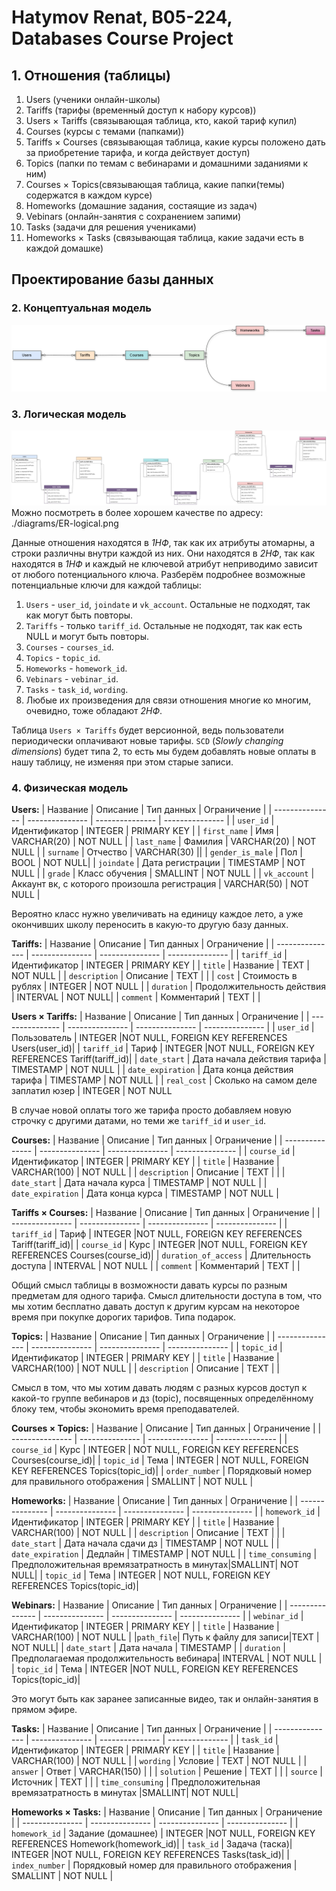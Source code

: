 # Hatymov Renat, B05-224, Databases Course Project


## 1. Отношения (таблицы)
1. Users (ученики онлайн-школы)
2. Tariffs (тарифы (временный доступ к набору курсов))
3. Users × Tariffs (связывающая таблица, кто, какой тариф купил)
4. Courses (курсы с темами (папками))
5. Tariffs × Courses (связывающая таблица, какие курсы положено дать за приобретение тарифа, и когда действует доступ)
6. Topics (папки по темам с вебинарами и домашними заданиями к ним)
7. Courses × Topics(связывающая таблица, какие папки(темы) содержатся в каждом курсе)
8. Homeworks (домашние задания, состаящие из задач)
9. Vebinars (онлайн-занятия с сохранением запими)
10. Tasks (задачи для решения учениками)
11. Homeworks × Tasks (связывающая таблица, какие задачи есть в каждой домашке)
## Проектирование базы данных

### 2. Концептуальная модель
![Conceptual diagram](diagrams/ER-conceptual.png "Conceptual diagram")

### 3. Логическая модель
![Logical diagram](diagrams/ER-logical.png "Logical diagram")
Можно посмотреть в более хорошем качестве по адресу: ./diagrams/ER-logical.png
<!---
Надо лайфхак запомнить. drawio по умолчанию png без фона генерирует. Надо просто через paint октрыть и сохранить разок, тогда фон белым становится.

В psql primary key подразумевает not null по дефолту.
Вообще вся бд странная, потому что айдишники можно было через AUTOINCREMENT или SERIAL сделать.
-->



Данные отношения находятся в *1НФ*, так как их атрибуты атомарны, а строки различны внутри каждой из них.
Они находятся в *2НФ*, так как находятся в *1НФ* и каждый не ключевой атрибут неприводимо зависит от любого потенциального ключа.
Разберём подробнее возможные потенциальные ключи для каждой таблицы:
1. `Users` - `user_id`, `joindate` и `vk_account`. Остальные не подходят, так как могут быть повторы.
2. `Tariffs` - только `tariff_id`. Остальные не подходят, так как есть NULL и могут быть повторы.
3. `Courses` - `courses_id`.
4. `Topics` - `topic_id`.
5. `Homeworks` - `homework_id`. 
6. `Vebinars` - `vebinar_id`.
7. `Tasks` - `task_id`, `wording`.
8. Любые их произведения для связи отношения многие ко многим, очевидно, тоже обладают *2НФ*.

Таблица `Users × Tariffs` будет версионной, ведь пользователи периодически оплачивают новые тарифы. `SCD` (*Slowly changing dimensions*) будет типа $2$, то есть мы будем добавлять новые оплаты в нашу таблицу, не изменяя при этом старые записи.


### 4. Физическая модель
**Users:**
| Название | Описание | Тип данных | Ограничение |
| --------------- | --------------- | --------------- | --------------- |
| `user_id`    | Идентификатор | INTEGER | PRIMARY KEY |
| `first_name`    | Имя | VARCHAR(20) | NOT NULL |
| `last_name`    | Фамилия | VARCHAR(20) | NOT NULL |
| `surname` | Отчество | VARCHAR(30) ||
| `gender_is_male` | Пол | BOOL | NOT NULL|
| `joindate` | Дата регистрации | TIMESTAMP | NOT NULL |
| `grade` | Класс обучения | SMALLINT | NOT NULL |
| `vk_account`  | Аккаунт вк, с которого произошла регистрация | VARCHAR(50) | NOT NULL |

Вероятно класс нужно увеличивать на единицу каждое лето, а уже окончивших школу переносить в какую-то другую базу данных.






**Tariffs:**
| Название | Описание | Тип данных | Ограничение |
| --------------- | --------------- | --------------- | --------------- |
| `tariff_id`    | Идентификатор | INTEGER | PRIMARY KEY |
| `title`    | Название | TEXT | NOT NULL |
| `description` | Описание | TEXT | |
| `cost`    | Стоимость в рублях | INTEGER | NOT NULL |
| `duration` | Продолжительность действия | INTERVAL | NOT NULL|
| `comment` | Комментарий | TEXT | |




**Users × Tariffs:**
| Название | Описание | Тип данных | Ограничение |
| --------------- | --------------- | --------------- | --------------- |
| `user_id`    | Пользователь | INTEGER |NOT NULL, FOREIGN KEY REFERENCES Users(user_id)|
| `tariff_id`    | Тариф | INTEGER |NOT NULL, FOREIGN KEY REFERENCES Tariff(tariff_id)|
| `date_start` | Дата начала действия тарифа | TIMESTAMP | NOT NULL |
| `date_expiration` | Дата конца действия тарифа | TIMESTAMP | NOT NULL |
| `real_cost`  | Сколько на самом деле заплатил юзер | INTEGER | NOT NULL 

В случае новой оплаты того же тарифа просто добавляем новую строчку с другими датами, но теми же `tariff_id` и `user_id`.

**Courses:**
| Название | Описание | Тип данных | Ограничение |
| --------------- | --------------- | --------------- | --------------- |
| `course_id`    | Идентификатор | INTEGER | PRIMARY KEY |
| `title`    | Название | VARCHAR(100) | NOT NULL |
| `description` | Описание | TEXT | |
| `date_start` | Дата начала курса | TIMESTAMP | NOT NULL |
| `date_expiration` | Дата конца курса | TIMESTAMP | NOT NULL |



**Tariffs × Courses:**
| Название | Описание | Тип данных | Ограничение |
| --------------- | --------------- | --------------- | --------------- |
| `tariff_id`    | Тариф | INTEGER |NOT NULL, FOREIGN KEY REFERENCES Tariff(tariff_id)|
| `course_id`    | Курс | INTEGER |NOT NULL, FOREIGN KEY REFERENCES Courses(course_id)|
| `duration_of_access` | Длительность доступа | INTERVAL | NOT NULL |
| `comment` | Комментарий | TEXT | |

Общий смысл таблицы в возможности давать курсы по разным предметам для одного тарифа. Смысл длительности доступа в том, что мы хотим бесплатно давать доступ к другим курсам на некоторое время при покупке дорогих тарифов. Типа подарок.


**Topics:**
| Название | Описание | Тип данных | Ограничение |
| --------------- | --------------- | --------------- | --------------- |
| `topic_id`    | Идентификатор | INTEGER | PRIMARY KEY |
| `title`    | Название | VARCHAR(100) | NOT NULL |
| `description` | Описание | TEXT | |


Смысл в том, что мы хотим давать людям с разных курсов доступ к какой-то группе вебинаров и дз (topic), посвященных определённому блоку тем, чтобы экономить время преподавателей.

**Courses × Topics:**
| Название | Описание | Тип данных | Ограничение |
| --------------- | --------------- | --------------- | --------------- |
| `course_id`    | Курс | INTEGER | NOT NULL, FOREIGN KEY REFERENCES Courses(course_id)|
| `topic_id`    | Тема | INTEGER | NOT NULL, FOREIGN KEY REFERENCES Topics(topic_id)|
| `order_number` | Порядковый номер для правильного отображения | SMALLINT | NOT NULL |


**Homeworks:**
| Название | Описание | Тип данных | Ограничение |
| --------------- | --------------- | --------------- | --------------- |
| `homework_id`    | Идентификатор | INTEGER | PRIMARY KEY |
| `title`    | Название | VARCHAR(100) | NOT NULL |
| `description` | Описание | TEXT | |
| `date_start` | Дата начала сдачи дз | TIMESTAMP | NOT NULL |
| `date_expiration` | Дедлайн | TIMESTAMP | NOT NULL |
| `time_consuming` | Предположительная времязатратность в минутах|SMALLINT| NOT NULL|
| `topic_id` | Тема | INTEGER | NOT NULL, FOREIGN KEY REFERENCES Topics(topic_id)|


**Webinars:**
| Название | Описание | Тип данных | Ограничение |
| --------------- | --------------- | --------------- | --------------- |
| `webinar_id`    | Идентификатор | INTEGER | PRIMARY KEY |
| `title`    | Название | VARCHAR(100) | NOT NULL |
|`path_file`| Путь к файлу для записи|TEXT | NOT NULL|
| `date_start` | Дата начала | TIMESTAMP |
| `duration` | Предполагаемая продолжительность вебинара| INTERVAL | NOT NULL |
| `topic_id` | Тема | INTEGER |NOT NULL, FOREIGN KEY REFERENCES Topics(topic_id)|

Это могут быть как заранее записанные видео, так и онлайн-занятия в прямом эфире.

**Tasks:**
| Название | Описание | Тип данных | Ограничение |
| --------------- | --------------- | --------------- | --------------- |
| `task_id`    | Идентификатор | INTEGER | PRIMARY KEY |
| `title`    | Название | VARCHAR(100) | NOT NULL |
| `wording`    | Условие | TEXT | NOT NULL |
| `answer`    | Ответ | VARCHAR(150) | |
| `solution`    | Решение | TEXT | |
| `source`    | Источник | TEXT | |
| `time_consuming` | Предположительная времязатратность в минутах |SMALLINT| NOT NULL|



**Homeworks × Tasks:**
| Название | Описание | Тип данных | Ограничение |
| --------------- | --------------- | --------------- | --------------- |
| `homework_id`    | Задание (домашнее) | INTEGER |NOT NULL, FOREIGN KEY REFERENCES Homework(homework_id)|
| `task_id`    | Задача (таска)| INTEGER |NOT NULL, FOREIGN KEY REFERENCES Tasks(task_id)|
| `index_number` | Порядковый номер для правильного отображения | SMALLINT | NOT NULL |


